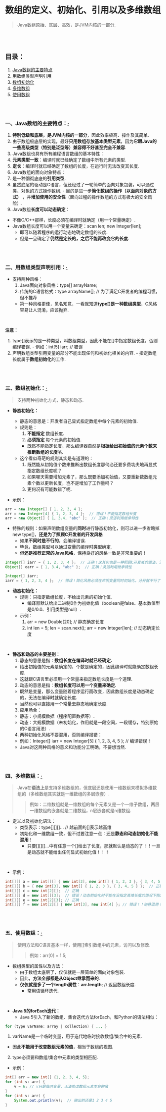 # 数组的定义、初始化、引用以及多维数组
> Java数组原始、底层、高效，是JVM内核的一部分.

<br><br>

## 目录：

1. [Java数组的主要特点](#一java数组的主要特点)
2. [用数组类型声明引用](#二用数组类型声明引用)
3. [数组初始化](#三数组初始化)
4. [多维数组](#四多维数组)
5. [使用数组](#五使用数组)

<br><br>

### 一、Java数组的主要特点：[·](#目录)

1. **特别低级和底层，是JVM内核的一部分**，因此效率极高、操作及其简单.
2. 由于数组极底层的实现，最好**只用数组存放基本类型元素**，因为**它跟Java的一些高级类型（特别是泛型等）兼容得不好甚至完全不兼容**.
3. Java数组也具有所有编程语言数组的基本特性：
  1. **元素类型一致**：编译时就已经确定了数组中所有元素的类型.
  2. **定长**：编译时就已经确定了数组的长度，在运行时无法改变其长度.
4. Java数组的面向对象特点：
  1. 是一种彻彻底底的**引用类型**.
  2. 虽然底层的驱动是C语言，但还经过了一轮简单的面向对象包装，可以通过类、对象的方式操作数组.
    - 目的是进一步**简化数组的操作（以面向对象的方式）** ，并**增加使用的安全性**（面向过程的操作数组的方式有极大的安全风险）.
5. Java数组**长度可以动态确定**：
  - 不像C/C++那样，长度必须在编译时就确定（用一个常量确定）.
  - Java数组长度可以用一个变量来确定：scan len; new Integer[len];
    - 即可以随着程序的运行动态地确定数组的长度.
    - 但是一旦确定了**仍然是定长的，之后不能再改变它的长度**.

<br><br>

### 二、用数组类型声明引用：[·](#目录)

- 支持两种风格：
  1. Java面向对象风格：type[] arrayName;
  2. 传统的C语言格式：type arrayName[];  // 为了满足C开发者的编程习惯，但不推荐
    - 第一种风格更佳，见名知意，一看就知道**type[]是一种数组类型**，C风格容易让人混淆，应该抛弃.

<br>

**注意：**
  1. type[]表示的是一种类型，叫数组类型，因此不能在[]中指定数组长度，否则编译错误.
    - 例如：int[5] iarr;  // 错误
  2. 声明数组类型引用变量的部分不能出现任何和初始化相关的内容.
    - 指定数组长度属于**数组初始化**的工作.

<br><br>

### 三、数组初始化：[·](#目录)
> 支持两种初始化方式，静态和动态.

- **静态初始化：**
  - 静态的意思是：开发者自己显式指定数组中每个元素的初始值.
  - 规则是：
    1. **不能指定** 数组长度.
    2. **必须指定** 每个元素的初始值.
      - 既然不能指定长度，那么编译器自然是**根据给出初始值的元素个数来推断数组的长度**咯.
  - 这个看似奇葩的规则其实是有道理的：
    1. 既然能从初始值个数来推断出数组长度那何必还要多费功夫地再显式指定数组长度呢？
    2. 如果哪天需要增加元素了，那么既要添加初始值，又要重新数数组元素个数以更新长度，岂不是增加了工作量吗？
    3. 更何况有可能数错了呢.

- 示例：

```Java
arr = new Integer[] { 1, 2, 3, 4 };
arr = new Integer[4] { 1, 2, 3, 4 };  // 错误！不能指定数组长度
arr = new Object[] { 1, 3.4, "abc" };  // 正确！灵活利用继承特性
```

- 特殊的规则：如果声明数组变量的**同时**进行静态初始化，则可以进一步省略掉new type[]，**还是为了照顾C开发者的开发风格**
  - 如果**不同时是不行的**，会编译错误.
  - 毕竟，数组类型可以通过变量的编译时类型确定.
  - 但**还是推荐正常的Java风格**，保持良好的风格一致是非常重要的！

```Java
Integer[] iarr = { 1, 2, 3, 4 };  // 正确！这其实也是一种照顾C开发者的做法，沿袭了C的简化风格
Object[] oarr = { 1, 3.4, "abc" };  // 正确！灵活利用继承特性

Integer[] iarr;
iarr = { 1, 2, 3, 4 };  // 错误！简化风格必须在声明变量同时初始化，分开就不行了，编译错误！！
```

- **动态初始化：**
  - 规则：只指定数组长度，不给出元素的初始化值.
    - 编译器默认给出二进制0作为初始化值（boolean是false、基本数值型是0/0.0、引用类型是null）.
  - 示例：
    1. arr = new Double[20];  // 静态确定长度
    2. int len = 5; len = scan.next(); arr = new Integer[len];  // 动态确定长度

<br>

- **静态和动态的主要差别：**
  1. 静态的意思是指：**数组长度在编译时就已经确定.**
    - 给出初始值的元素是确定的，个数是确定的，因此编译时就能确定数组长度.
    - 这就跟C语言里必须用一个常量来指定数组长度是一个道理.
  2. 动态的意思是指：**数组长度可以用一个变量来确定.**
    - 既然是变量，那么变量随着程序运行而改变，因此数组长度是动态确定的，无法在编译时就确定长度.
    - 当然也可以直接用一个常量去静态地确定长度.
  3. 应用场合：
    - 静态：小规模数据（程序配置数据等）.
    - 动态：大规模数据（未初始化，作用就是一段空间，一段缓存，特别原始的C语言用法）.
  4. 两种初始化风格不要混用，否则编译报错：
    - 例如：Integer[] iarr = new Integer[5] { 1, 2, 3, 4, 5 };  // 编译错误！
    - Java对这两种风格的意义和功能分工明确，不要想当然.

<br><br>

### 四、多维数组：[·](#目录)
> Java在**语法上**是支持多维数组的，但底层还是使用一维数组来模拟多维数组的（多维数组其实就是一维数组的多层嵌套）.
>
>> 例如：二维数组就是一维数组的每个元素又是一个一维子数组，两层一维数组的嵌套就是二维数组，n层嵌套就是n维数组.

- 定义以及初始化语法：
  - 类型表示：type[][][]...   // 越前面的[]表示越高维
  - 初始化和一维数组一致，但不过要注意一点：还是**静态和动态初始化不能混用**！
    - 只要[][][]...中有任意一个[]给出了长度，那就默认是动态的了！！一旦是动态就不能给出任何显式初始化值！！！

<br>

- 示例：

```Java
int[][] a = new int[][] { new int[3], new int[] { 1, 2, 3 }, { 3, 4, 5 } }; // 正确
int[][] b = { new int[3], new int[] { 1, 2, 3 }, { 3, 4, 5 } };  // 正确
int[][] c = new int[2][];  // 正确
int[][] d = new int[][3];  // 错误！动态初始化时不能在没指定高维长度的情况下指定低维长度
int[][] e = new int[2][3]; // 正确
int[][] f = new int[2][] { new int[3], new int[4] }; // 错误！！动静混用！
```

<br><br>

### 五、使用数组：[·](#目录)
> 使用方法和C语言基本一样，使用[]索引数组中的元素，访问以及修改.
>
>> 例如：arr[0] = 1.5;

- 数组类型的属性以及方法：
  - 由于数组太底层了，仅仅就是一层简单的面向对象包装.
  - 因此，**方法全部都是从Object继承而来的**.
  - **仅仅就是多了一个length属性**：**arr.length**;  // 返回数组长度.
    - 常用语循环迭代.

<br>

- **Java 5的forEach迭代：**
  - Java 5引入了新的数组、集合迭代方法forEach，和Python的语法相似：

```Java
for (type varName: array | collection) { ... }
```

1. varName是一个临时变量，用于迭代地临时接收数组/集合中的元素.
  - 因此**不能用于改变数组元素的值**，相当于数组的视图.
2. type必须要和数组/集合中元素的类型相匹配.

- 示例：

```Java
int[] arr = new int[] {1, 2, 3, 4, 5};
for (int v: arr) {
    v = 6; // v只是临时变量，无法修改数组元素本身的值
}
for (int v: arr) {
    System.out.println(v);  // 输出的还是1 2 3 4 5
}
```
